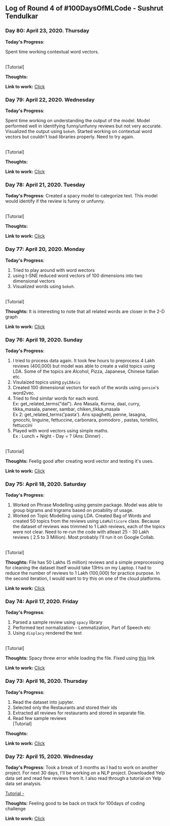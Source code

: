 ## Log of Round 4 of #100DaysOfMLCode - Sushrut Tendulkar

### Day 80: April 23, 2020. Thursday

**Today's Progress**: 

Spent time working contextual word vectors. 

<br> [Tutorial] <br>

**Thoughts:** 

**Link to work:** [Click](https://github.com/sushtend/100-days-of-ml-code/commit/5161ed95ca38505638d816613b58600969574ef0)


### Day 79: April 22, 2020. Wednesday

**Today's Progress**: 

Spent time working on understanding the output of the model.  Model performed well in identifying funny/unfunny reviews but not very accurate. Visualized the output using `bokeh`. 
Started working on contextual word vectors but couldn't load libraries properly. Need to try again. 

<br> [Tutorial] <br>

**Thoughts:** 

**Link to work:** [Click](https://github.com/sushtend/100-days-of-ml-code/commit/34bb77fb6013443c6028cb7bae69dbf6fcb7f3ae)

### Day 78: April 21, 2020. Tuesday

**Today's Progress**: 
Created a spacy model to categorize text. This model would identify if the review is funny or unfunny. 

<br> [Tutorial] <br>

**Thoughts:** 

**Link to work:** [Click](https://github.com/sushtend/100-days-of-ml-code/commit/3f3bf3037a002b9b9390d2a4894fa0e07651e1e4)


### Day 77: April 20, 2020. Monday

**Today's Progress**: 
1. Tried to play around with word wectors
2. using t-SNE reduced word vectors of 100 dimensions into two dimensional vectors
3. Visualized words using `bokeh`. 

<br> [Tutorial] <br>

**Thoughts:** It is interesting to note that all related words are closer in the 2-D graph

**Link to work:** [Click](https://github.com/sushtend/100-days-of-ml-code/commit/9c34695d00192567e8bde22396ebf76916a9be83)


### Day 76: April 19, 2020. Sunday

**Today's Progress**: 
1. I tried to process data again. It took few hours to preprocess 4 Lakh reviews (400,000) but model was able to create a valid topics using LDA. Some of the topics are Alcohol, Pizza, Japanese, Chinese Italian etc. 
2. Visulaized topics using `pyLDAvis`
3. Created 100 dimensional vectors for each of the words using `gensim`'s word2vec.  
4. Tried to find similar words for each word. 
<br>Ex: get_related_terms("dal"). Ans Masala, Korma, daal, curry, tikka_masala, paneer, sambar, chiken_tikka_masala
<br>Ex 2: get_related_terms('pasta'). Ans spaghetti, penne, lasagna, gnocchi, linguine, fettuccine, carbonara, pomodoro         , pastas, tortellini, fettuccini     
4. Played with word vectors using simple maths. 
<br>Ex : Lunch + Night - Day = ? (Ans: Dinner) . 


<br> [Tutorial] <br>

**Thoughts:** Feelig good after creating word vector and testing it's uses.

**Link to work:** [Click](https://github.com/sushtend/100-days-of-ml-code/commit/25c8c2411d6376ffbcd85fe5f2236af0c4242d43)



### Day 75: April 18, 2020. Saturday

**Today's Progress**: 
1. Worked on Phrase Modelling using gensim package. Model was able to group bigrams and trigrams based on proability of usage.
2. Worked on Topic Modelling using LDA. Created Bag of Words and created 50 topics from the reviews using `LdaMulticore` class. Because the dataset of reviews was trimmed to 1 Lakh reviews, each of the topics were not clear. Need to re-run the code with atleast 25 - 30 Lakh reviews ( 2.5 to 3 Million). Most probably I'll run it on Google Collab. 


<br> [Tutorial] <br>

**Thoughts:** File has 50 Lakhs (5 million) reviews and a simple preprocessing for cleaning the dataset itself would take 13Hrs on my Laptop. I had to reduce the number of reviews to 1 Lakh (100,000) for practice purpose. In the second iteration, I would want to try this on one of the cloud platforms. 

**Link to work:** [Click](https://github.com/sushtend/100-days-of-ml-code/commit/86fca709eac035e99234aa7e16e6627b46deff43)


### Day 74: April 17, 2020. Friday

**Today's Progress**: 
1. Parsed a sample review using `spacy` library
2. Performed text normalization -  Lemmatization, Part of Speech etc
3. Using `displacy` rendered the text

<br> [Tutorial] <br>

**Thoughts:** Spacy threw error while loading the file. Fixed using [this](https://github.com/explosion/spaCy/issues/4577) link

**Link to work:** [Click](https://github.com/sushtend/100-days-of-ml-code/commit/0df39468e3abc0ada3fc9b94adb55c296b6b9ade)

### Day 73: April 16, 2020. Thursday

**Today's Progress**: 
1. Read the dataset into jupyter. 
2. Selected only the Restaurants and stored their ids
3. Extracted all reviews for restaurants and stored in separate file.
4. Read few sample reviews
<br> [Tutorial] <br>

**Thoughts:** 

**Link to work:** [Click](https://github.com/sushtend/100-days-of-ml-code/commit/f453362c773beae659d58da09b70349a36af5cad)

### Day 72: April 15, 2020. Wednesday

**Today's Progress**: Took a break of 3 months as I had to work on another project. For next 30 days, I'll be working on a NLP project. Downloaded Yelp data set and read few reviews from it. I also read through a tutorial on Yelp data set analysis. 

[Tutorial - ](https://www.youtube.com/watch?v=6zm9NC9uRkk) <br>

**Thoughts:** Feeling good to be back on track for 100days of coding challenge

**Link to work:** [Click]()

